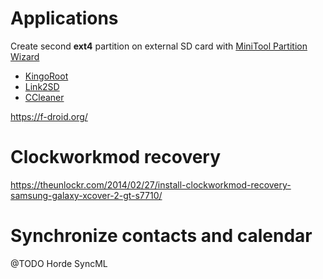 # Applications

Create second **ext4** partition on external SD card with [MiniTool Partition Wizard](https://www.partitionwizard.com/free-partition-manager.html)

- [KingoRoot](https://root-apk.kingoapp.com/)
- [Link2SD](https://play.google.com/store/apps/details?id=com.buak.Link2SD)
- [CCleaner](https://play.google.com/store/apps/details?id=com.piriform.ccleaner)

https://f-droid.org/

# Clockworkmod recovery

https://theunlockr.com/2014/02/27/install-clockworkmod-recovery-samsung-galaxy-xcover-2-gt-s7710/

# Synchronize contacts and calendar

@TODO Horde SyncML
